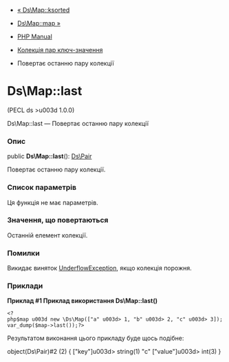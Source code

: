 - [« Ds\Map::ksorted](ds-map.ksorted.md)
- [Ds\Map::map »](ds-map.map.md)

- [PHP Manual](index.md)
- [Колекція пар ключ-значення](class.ds-map.md)
- Повертає останню пару колекції

# Ds\Map::last

(PECL ds \>u003d 1.0.0)

Ds\Map::last — Повертає останню пару колекції

### Опис

public **Ds\Map::last**(): [Ds\Pair](class.ds-pair.md)

Повертає останню пару колекції.

### Список параметрів

Ця функція не має параметрів.

### Значення, що повертаються

Останній елемент колекції.

### Помилки

Викидає виняток
[UnderflowException](class.underflowexception.md), якщо колекція
порожня.

### Приклади

**Приклад #1 Приклад використання **Ds\Map::last()****

` <?php$map u003d new \Ds\Map(["a" u003d> 1, "b" u003d> 2, "c" u003d> 3]);var_dump($map->last());?> `

Результатом виконання цього прикладу буде щось подібне:

object(Ds\Pair)#2 (2) {
["key"]u003d>
string(1) "c"
["value"]u003d>
int(3)
}
